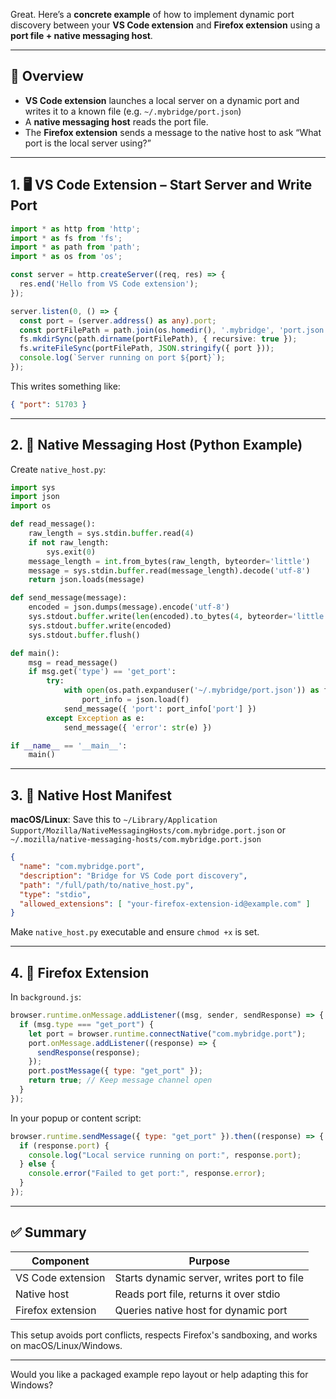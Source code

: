Great. Here’s a **concrete example** of how to implement dynamic port discovery between your **VS Code extension** and **Firefox extension** using a **port file + native messaging host**.

---

## 🧱 Overview

* **VS Code extension** launches a local server on a dynamic port and writes it to a known file (e.g. `~/.mybridge/port.json`)
* A **native messaging host** reads the port file.
* The **Firefox extension** sends a message to the native host to ask “What port is the local server using?”

---

## 1. 🖥️ VS Code Extension – Start Server and Write Port

```ts
import * as http from 'http';
import * as fs from 'fs';
import * as path from 'path';
import * as os from 'os';

const server = http.createServer((req, res) => {
  res.end('Hello from VS Code extension');
});

server.listen(0, () => {
  const port = (server.address() as any).port;
  const portFilePath = path.join(os.homedir(), '.mybridge', 'port.json');
  fs.mkdirSync(path.dirname(portFilePath), { recursive: true });
  fs.writeFileSync(portFilePath, JSON.stringify({ port }));
  console.log(`Server running on port ${port}`);
});
```

This writes something like:

```json
{ "port": 51703 }
```

---

## 2. 🧩 Native Messaging Host (Python Example)

Create `native_host.py`:

```python
import sys
import json
import os

def read_message():
    raw_length = sys.stdin.buffer.read(4)
    if not raw_length:
        sys.exit(0)
    message_length = int.from_bytes(raw_length, byteorder='little')
    message = sys.stdin.buffer.read(message_length).decode('utf-8')
    return json.loads(message)

def send_message(message):
    encoded = json.dumps(message).encode('utf-8')
    sys.stdout.buffer.write(len(encoded).to_bytes(4, byteorder='little'))
    sys.stdout.buffer.write(encoded)
    sys.stdout.buffer.flush()

def main():
    msg = read_message()
    if msg.get('type') == 'get_port':
        try:
            with open(os.path.expanduser('~/.mybridge/port.json')) as f:
                port_info = json.load(f)
            send_message({ 'port': port_info['port'] })
        except Exception as e:
            send_message({ 'error': str(e) })

if __name__ == '__main__':
    main()
```

---

## 3. 🧾 Native Host Manifest

**macOS/Linux**:
Save this to `~/Library/Application Support/Mozilla/NativeMessagingHosts/com.mybridge.port.json` or `~/.mozilla/native-messaging-hosts/com.mybridge.port.json`

```json
{
  "name": "com.mybridge.port",
  "description": "Bridge for VS Code port discovery",
  "path": "/full/path/to/native_host.py",
  "type": "stdio",
  "allowed_extensions": [ "your-firefox-extension-id@example.com" ]
}
```

Make `native_host.py` executable and ensure `chmod +x` is set.

---

## 4. 🧭 Firefox Extension

In `background.js`:

```js
browser.runtime.onMessage.addListener((msg, sender, sendResponse) => {
  if (msg.type === "get_port") {
    let port = browser.runtime.connectNative("com.mybridge.port");
    port.onMessage.addListener((response) => {
      sendResponse(response);
    });
    port.postMessage({ type: "get_port" });
    return true; // Keep message channel open
  }
});
```

In your popup or content script:

```js
browser.runtime.sendMessage({ type: "get_port" }).then((response) => {
  if (response.port) {
    console.log("Local service running on port:", response.port);
  } else {
    console.error("Failed to get port:", response.error);
  }
});
```

---

## ✅ Summary

| Component         | Purpose                                    |
| ----------------- | ------------------------------------------ |
| VS Code extension | Starts dynamic server, writes port to file |
| Native host       | Reads port file, returns it over stdio     |
| Firefox extension | Queries native host for dynamic port       |

This setup avoids port conflicts, respects Firefox's sandboxing, and works on macOS/Linux/Windows.

---

Would you like a packaged example repo layout or help adapting this for Windows?
